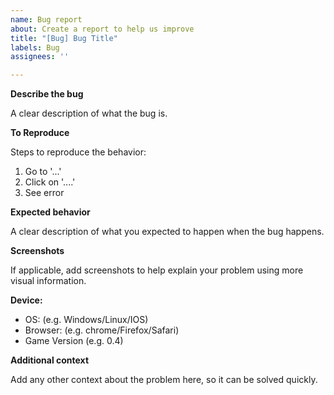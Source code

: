 ```yaml
---
name: Bug report
about: Create a report to help us improve
title: "[Bug] Bug Title"
labels: Bug
assignees: ''

---
```


**Describe the bug**

A clear description of what the bug is.

**To Reproduce**

Steps to reproduce the behavior:
1. Go to '...'
2. Click on '....'
4. See error

**Expected behavior**

A clear description of what you expected to happen when the bug happens.

**Screenshots**

If applicable, add screenshots to help explain your problem using more visual information.

**Device:**

- OS: (e.g. Windows/Linux/IOS)
- Browser: (e.g. chrome/Firefox/Safari)
- Game Version (e.g. 0.4)

**Additional context**

Add any other context about the problem here, so it can be solved quickly.